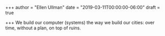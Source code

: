 +++
author = "Ellen Ullman"
date = "2019-03-11T00:00:00-06:00"
draft = true

+++
We build our computer (systems) the way we build our cities: over time, without a plan, on top of ruins.